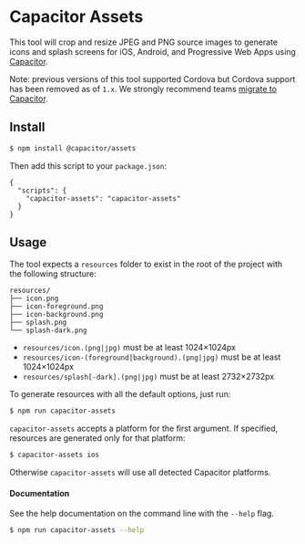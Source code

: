 # Capacitor Assets

This tool will crop and resize JPEG and PNG source images to generate icons and splash screens for iOS, Android, and Progressive Web Apps using [Capacitor](https://capacitorjs.com/).

Note: previous versions of this tool supported Cordova but Cordova support has been removed as of `1.x`. We strongly recommend teams [migrate to Capacitor](https://capacitorjs.com/docs/cordova/migrating-from-cordova-to-capacitor).

## Install

```bash
$ npm install @capacitor/assets
```

Then add this script to your `package.json`:

```
{
  "scripts": {
    "capacitor-assets": "capacitor-assets"
  }
}
```

## Usage

The tool expects a `resources` folder to exist in the root of the project with the following structure:

```
resources/
├── icon.png
├── icon-foreground.png
├── icon-background.png
├── splash.png
└── splash-dark.png
```

- `resources/icon.(png|jpg)` must be at least 1024×1024px
- `resources/icon-(foreground|background).(png|jpg)` must be at least 1024×1024px
- `resources/splash[-dark].(png|jpg)` must be at least 2732×2732px

To generate resources with all the default options, just run:

```bash
$ npm run capacitor-assets
```

`capacitor-assets` accepts a platform for the first argument. If specified, resources are generated only for that platform:

```bash
$ capacitor-assets ios
```

Otherwise `capacitor-assets` will use all detected Capacitor platforms.

#### Documentation

See the help documentation on the command line with the `--help` flag.

```bash
$ npm run capacitor-assets --help
```
